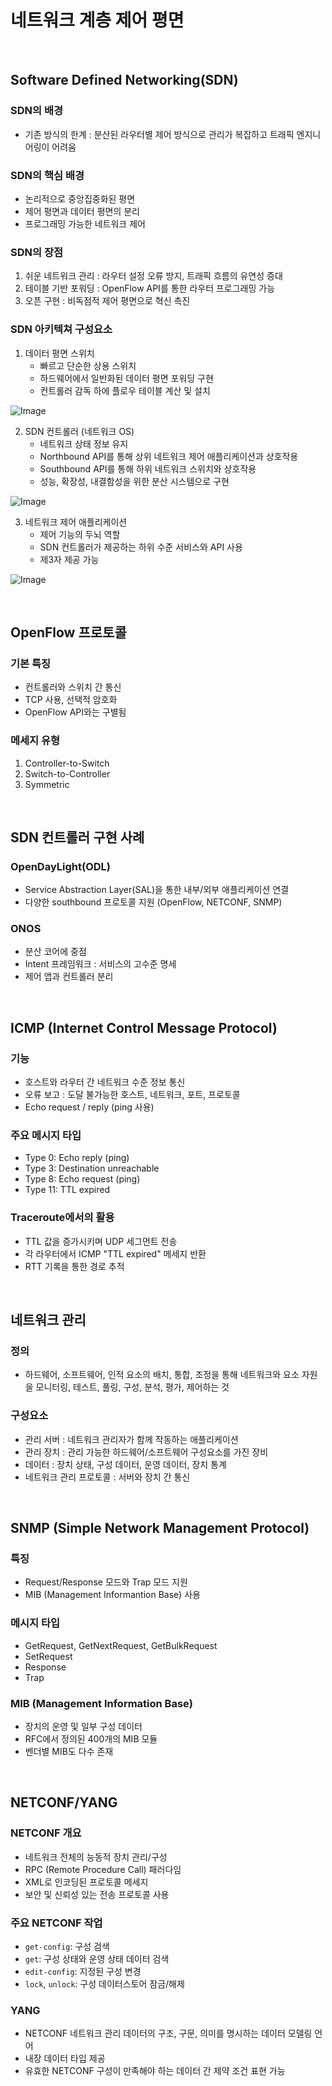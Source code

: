# 네트워크 계층 제어 평면

<br>

## Software Defined Networking(SDN)

### SDN의 배경
- 기존 방식의 한계 : 분산된 라우터별 제어 방식으로 관리가 복잡하고 트래픽 엔지니어링이 어려움

### SDN의 핵심 배경
- 논리적으로 중앙집중화된 평면
- 제어 평면과 데이터 평면의 분리
- 프로그래밍 가능한 네트워크 제어

### SDN의 장점
1. 쉬운 네트워크 관리 : 라우터 설정 오류 방지, 트래픽 흐름의 유연성 증대
2. 테이블 기반 포워딩 : OpenFlow API를 통한 라우터 프로그래밍 가능
3. 오픈 구현 : 비독점적 제어 평면으로 혁신 촉진

### SDN 아키텍쳐 구성요소
1. 데이터 평면 스위치
    - 빠르고 단순한 상용 스위치
    - 하드웨어에서 일반화된 데이터 평면 포워딩 구현
    - 컨트롤러 감독 하에 플로우 테이블 계산 및 설치

![Image](https://github.com/user-attachments/assets/64ecc20f-31f3-4d1d-af3e-1b3e3001e706)

2. SDN 컨트롤러 (네트워크 OS)
    - 네트워크 상태 정보 유지
    - Northbound API를 통해 상위 네트워크 제어 애플리케이션과 상호작용
    - Southbound API를 통해 하위 네트워크 스위치와 상호작용
    - 성능, 확장성, 내결함성을 위한 분산 시스템으로 구현

![Image](https://github.com/user-attachments/assets/6858ecb1-6cae-45f6-90a3-84335b712271)

3. 네트워크 제어 애플리케이션
    - 제어 기능의 두뇌 역할
    - SDN 컨트롤러가 제공하는 하위 수준 서비스와 API 사용
    - 제3자 제공 가능

![Image](https://github.com/user-attachments/assets/cab86f50-ab8f-4c37-9b44-8633563c8d25)

<br>

## OpenFlow 프로토콜

### 기본 특징
- 컨트롤러와 스위치 간 통신
- TCP 사용, 선택적 암호화
- OpenFlow API와는 구별됨

### 메세지 유형
1. Controller-to-Switch
2. Switch-to-Controller
3. Symmetric

<br>

## SDN 컨트롤러 구현 사례

### OpenDayLight(ODL)
- Service Abstraction Layer(SAL)을 통한 내부/외부 애플리케이션 연결
- 다양한 southbound 프로토콜 지원 (OpenFlow, NETCONF, SNMP)

### ONOS
- 분산 코어에 중점
- Intent 프레임워크 : 서비스의 고수준 명세
- 제어 앱과 컨트롤러 분리

<br>

## ICMP (Internet Control Message Protocol)

### 기능
- 호스트와 라우터 간 네트워크 수준 정보 통신
- 오류 보고 : 도달 불가능한 호스트, 네트워크, 포트, 프로토콜
- Echo request / reply (ping 사용)

### 주요 메시지 타입

- Type 0: Echo reply (ping)
- Type 3: Destination unreachable
- Type 8: Echo request (ping)
- Type 11: TTL expired

### Traceroute에서의 활용
- TTL 값을 증가시키며 UDP 세그먼트 전송
- 각 라우터에서 ICMP "TTL expired" 메세지 반환
- RTT 기록을 통한 경로 추적

<br>

## 네트워크 관리

### 정의
- 하드웨어, 소프트웨어, 인적 요소의 배치, 통합, 조정을 통해 네트워크와 요소 자원을 모니터링, 테스트, 풀링, 구성, 분석, 평가, 제어하는 것

### 구성요소
- 관리 서버 : 네트워크 관리자가 함께 작동하는 애플리케이션
- 관리 장치 : 관리 가능한 하드웨어/소프트웨어 구성요소를 가진 장비
- 데이터 : 장치 상태, 구성 데이터, 운영 데이터, 장치 통계
- 네트워크 관리 프로토콜 : 서버와 장치 간 통신

<br>

## SNMP (Simple Network Management Protocol)

### 특징
- Request/Response 모드와 Trap 모드 지원
- MIB (Management Informantion Base) 사용

### 메시지 타입

- GetRequest, GetNextRequest, GetBulkRequest
- SetRequest
- Response
- Trap

### MIB (Management Information Base)

- 장치의 운영 및 일부 구성 데이터
- RFC에서 정의된 400개의 MIB 모듈
- 벤더별 MIB도 다수 존재

<br>

##  NETCONF/YANG

### NETCONF 개요
- 네트워크 전체의 능동적 장치 관리/구성
- RPC (Remote Procedure Call) 패러다임
- XML로 인코딩된 프로토콜 메세지
- 보안 및 신뢰성 있는 전송 프로토콜 사용

### 주요 NETCONF 작업

- `get-config`: 구성 검색
- `get`: 구성 상태와 운영 상태 데이터 검색
- `edit-config`: 지정된 구성 변경
- `lock`, `unlock`: 구성 데이터스토어 잠금/해제

### YANG
- NETCONF 네트워크 관리 데이터의 구조, 구문, 의미를 명시하는 데이터 모델링 언어
- 내장 데이터 타입 제공
- 유효한 NETCONF 구성이 만족해야 하는 데이터 간 제약 조건 표현 가능